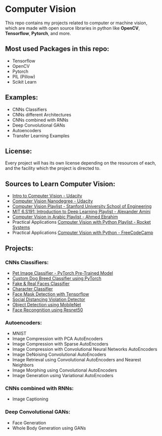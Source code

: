 # Computer Vision
This repo contains my projects related to computer or machine vision, which are made with open source libraries in python like **OpenCV**, **Tensorflow**, **Pytorch**, and more.


## Most used Packages in this repo:
* Tensorflow
* OpenCV
* Pytorch
* PIL (Pillow)
* Scikit Learn 


## Examples:
* CNNs Classifiers
* CNNs different Architectures
* CNNs combined with RNNs
* Deep Convolutional GANs
* Autoencoders
* Transfer Learning Examples


## License:
Every project will has its own license depending on the resources of each, and the facility which the project is directed to. 


## Sources to Learn Computer Vision:
* [Intro to Computer Vision - Udacity](https://www.udacity.com/course/introduction-to-computer-vision--ud810)
* [Computer Vision Nanodegree - Udacity](https://www.udacity.com/course/computer-vision-nanodegree--nd891)
* [Computer Vision Playlist - Stanford University School of Engineering](https://www.youtube.com/playlist?list=PL3FW7Lu3i5JvHM8ljYj-zLfQRF3EO8sYv)
* [MIT 6.S191: Introduction to Deep Learning Playlist - Alexander Amini](https://www.youtube.com/playlist?list=PL3FW7Lu3i5JvHM8ljYj-zLfQRF3EO8sYv)
* [Computer Vision in Arabic Playlist - Ahmed Ebrahim](https://www.youtube.com/playlist?list=PLyhJeMedQd9QrXtCspclJ9ace2urp05o0)
* Practical Applications [Computer Vision with Python Playlist - Rocket Systems](https://www.youtube.com/playlist?list=PLWw98q-Xe7iH8UHARl8RGk8MRj1raY4Eh)
* Practical Applications [Computer Vision with Python - FreeCodeCamp](https://www.youtube.com/watch?v=01sAkU_NvOY) 


## Projects:

### CNNs Classifiers:
  * [Pet Image Classifier - PyTorch Pre-Trained Model](https://github.com/KarimElshetihy/Pet-Image-Classifier.git)
  * [Custom Dog Breed Classifier using PyTorch](https://github.com/KarimElshetihy/Custom-Dog-Breed-Classifier-using-PyTorch.git)
  * [Fake & Real Faces Classifier]()
  * [Character Classifier]()
  * [Face Mask Detection with Tensorflow](https://github.com/KarimElshetihy/Face_Mask_Detection_with_Tensorflow.git)
  * [Social Distancing Violation Detector](https://github.com/KarimElshetihy/Social_Distancing_Violation_Detector_with_OpenCV.git)
  * [Object Detection using MobileNet](https://github.com/KarimElshetihy/Object_Detection_using-_MobileNet.git)
  * [Face Recongnition using Resnet50]()


### Autoencoders:
  * MNIST
  * Image Compression with PCA AutoEncoders
  * Image Compression with Sparse AutoEncoders
  * Image Compression with Convolutional Neural Networks AutoEncoders
  * Image DeNoising Convolutional AutoEncoders
  * Image Retrieval using Convolutional AutoEncoders and Nearest Neighbors
  * Image Morphing using Convolutional AutoEncoders
  * Image Generation using Variational AutoEncoders


### CNNs combined with RNNs:
  * Image Captioning
  


### Deep Convolutional GANs:
  * Face Generation
  * Whole Body Generation using GANs
  
